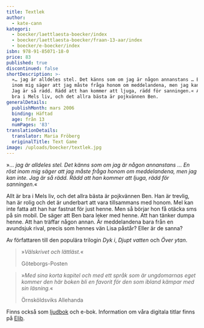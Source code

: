 ```yaml
---
title: Textlek
author:
  - kate-cann
kategori:
  - boecker/laettlaesta-boecker/index
  - boecker/laettlaesta-boecker/fraan-13-aar/index
  - boecker/e-boecker/index
isbn: 978-91-85071-18-0
price: 83
published: true
discontinued: false
shortDescription: >-
  »… jag är alldeles stel. Det känns som om jag är någon annanstans … En röst
  inom mig säger att jag måste fråga honom om meddelandena, men jag kan inte.
  Jag är så rädd. Rädd att han kommer att ljuga, rädd för sanningen.« Allt är
  bra i Mels liv, och det allra bästa är pojkvännen Ben.
generalDetails:
  publishMonth: mars 2006
  binding: Häftad
  age: från 13
  numPages: '83'
translationDetails:
  translator: Maria Fröberg
  originalTitle: Text Game
image: /uploads/boecker/textlek.jpg
---
```

»_… jag är alldeles stel. Det känns som om jag är någon annanstans … En röst inom mig säger att jag måste fråga honom om meddelandena, men jag kan inte. Jag är så rädd. Rädd att han kommer att ljuga, rädd för sanningen._«

Allt är bra i Mels liv, och det allra bästa är pojkvännen Ben. Han är trevlig, han är rolig och det är underbart att vara tillsammans med honom. Mel kan inte fatta att han har fastnat för just henne. Men så börjar hon få otäcka sms på sin mobil. De säger att Ben bara leker med henne. Att han tänker dumpa henne. Att han träffar någon annan. Är meddelandena bara från en avundsjuk rival, precis som hennes vän Lisa påstår? Eller är de sanna?

Av författaren till den populära trilogin _Dyk i_, _Djupt vatten_ och _Över ytan_.

> »_Välskrivet och lättläst._«
> 
> Göteborgs-Posten

> »_Med sina korta kapitel och med ett språk som är ungdomarnas eget kommer den här boken bli en favorit för den som ibland kämpar med sin läsning._«
> 
> Örnsköldsviks Allehanda

Finns också som [ljudbok](/bok/textlek-ljudbok) och e-bok. Information om våra digitala titlar finns på [Elib](http://elib.se/ebook_publisher_titles.asp?id=88&type=1).
